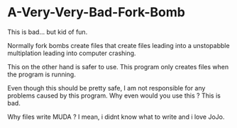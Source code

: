 # A-Very-Very-Bad-Fork-Bomb

This is bad... but kid of fun. 

Normally fork bombs create files that create files leading into a unstopabble multiplation leading into computer crashing.

This on the other hand is safer to use. This program only creates files when the program is running.

Even though this should be pretty safe, I am not responsible for any problems caused by this program. Why even would you use this ? This is bad.

Why files write MUDA ? I mean, i didnt know what to write and i love JoJo.
